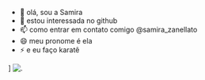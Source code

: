 - 👋 olá, sou a Samira
- 👀 estou interessada no github
- 📫 como entrar em contato comigo @samira_zanellato
- 😄 meu pronome é ela
- ⚡ e eu faço karatê

<!---
33sami/33sami is a ✨ special ✨ repository because its `README.md` (this file) appears on your GitHub profile.
You can click the Preview link to take a look at your changes.
--->
]
![.](https://tenor.com/pt-BR/view/tom-and-jerry-jerry-mouse-clap-hand-cheese-gif-14803045)
